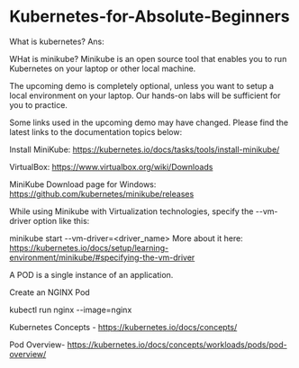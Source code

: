 # Kubernetes-for-Absolute-Beginners



What is kubernetes?
Ans: 

WHat is minikube?
Minikube is an open source tool that enables you to run Kubernetes on your laptop or other local machine.


The upcoming demo is completely optional, unless you want to setup a local environment on your laptop. Our hands-on labs will be sufficient for you to practice.

Some links used in the upcoming demo may have changed. Please find the latest links to the documentation topics below:

Install MiniKube: https://kubernetes.io/docs/tasks/tools/install-minikube/

VirtualBox: https://www.virtualbox.org/wiki/Downloads

MiniKube Download page for  Windows: https://github.com/kubernetes/minikube/releases



While using Minikube with  Virtualization technologies, specify the --vm-driver option like this:

minikube start --vm-driver=<driver_name>
More about it here: https://kubernetes.io/docs/setup/learning-environment/minikube/#specifying-the-vm-driver



A POD is a single instance of an application.

Create an NGINX Pod

kubectl run nginx --image=nginx



Kubernetes Concepts - https://kubernetes.io/docs/concepts/

Pod Overview- https://kubernetes.io/docs/concepts/workloads/pods/pod-overview/

